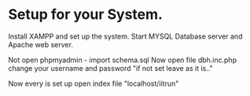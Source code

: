 # Setup for your System.

Install XAMPP and set up the system.
Start MYSQL Database server and Apache web server.

Not open phpmyadmin - 
import schema.sql 
Now open file dbh.inc.php change your username and password "if not set leave as it is.."

Now every is set up open index file "localhost/iitrun"
